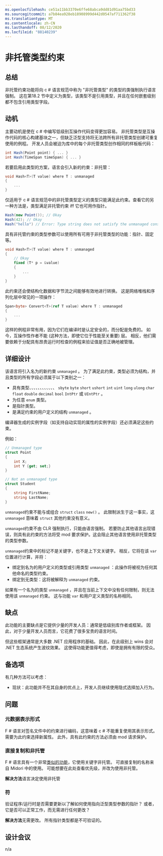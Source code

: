 ```yaml
---
ms.openlocfilehash: ce51a11bb3370e6ffe68abca9dd81d91aa75bd33
ms.sourcegitcommit: a7b84ea928eb18908999d442d0547af711362f38
ms.translationtype: MT
ms.contentlocale: zh-CN
ms.lasthandoff: 08/12/2020
ms.locfileid: "88140239"
---
```

# <a name="unmanaged-type-constraint"></a>非托管类型约束

## <a name="summary"></a>总结
[summary]: #summary

非托管约束功能将向 c # 语言规范中称为 "非托管类型" 的类型的类强制执行语言强制。 这在第18.2 节中定义为类型，该类型不是引用类型，并且在任何嵌套级别都不包含引用类型字段。  

## <a name="motivation"></a>动机
[motivation]: #motivation

主要动机是使在 c # 中编写低级别互操作代码变得更加容易。 非托管类型是互操作代码的核心构建基块之一，但缺乏泛型支持将无法跨所有非托管类型创建可重复使用的例程。 开发人员会被迫为库中的每个非托管类型创作相同的样板板代码：

```csharp
int Hash(Point point) { ... } 
int Hash(TimeSpan timeSpan) { ... } 
```

若要启用此类型的方案，语言会引入新的约束：非托管：

```csharp
void Hash<T>(T value) where T : unmanaged
{
    ...
}
```

仅适用于 c # 语言规范中的非托管类型定义的类型只能满足此约束。查看它的另一种方法是，类型满足非托管约束 iff 它也可用作指针。 

```csharp
Hash(new Point()); // Okay 
Hash(42); // Okay
Hash("hello") // Error: Type string does not satisfy the unmanaged constraint
```

具有非托管约束的类型参数可以使用所有可用于非托管类型的功能：指针、固定等。 

```csharp
void Hash<T>(T value) where T : unmanaged
{
    // Okay
    fixed (T* p = &value) 
    { 
        ...
    }
}
```

此约束还会使结构化数据和字节流之间能够有效地进行转换。 这是网络堆栈和序列化层中常见的一项操作：

```csharp
Span<byte> Convert<T>(ref T value) where T : unmanaged 
{
    ...
}
```

这样的例程非常有用，因为它们在编译时是认定安全的，而分配是免费的。  如今，互操作性作者不能 (这种方法，即使它位于性能至关重要) 层。  相反，他们需要依赖于分配具有昂贵运行时检查的例程来验证值是否正确地被管理。

## <a name="detailed-design"></a>详细设计
[design]: #detailed-design

该语言将引入名为的新约束 `unmanaged` 。 为了满足此约束，类型必须为结构，并且类型的所有字段必须属于以下类别之一：

- 具有类型、、、、、、、、、、、、 `sbyte` `byte` `short` `ushort` `int` `uint` `long` `ulong` `char` `float` `double` `decimal` `bool` `IntPtr` 或 `UIntPtr` 。
- 为任意 `enum` 类型。
- 是指针类型。
- 是满足约束的用户定义的结构 `unmanaged` 。

编译器生成的实例字段（如支持自动实现的属性的实例字段）还必须满足这些约束。 

例如：

```csharp
// Unmanaged type
struct Point 
{ 
    int X;
    int Y {get; set;}
}

// Not an unmanaged type
struct Student 
{ 
    string FirstName;
    string LastName;
}
``` 

`unmanaged`约束不能与或组合 `struct` `class` `new()` 。 此限制派生于这一事实，这 `unmanaged` 意味着 `struct` 其他约束没有意义。

`unmanaged`约束不由 CLR 强制执行，只能由语言强制。 若要防止其他语言出现错误，则具有此约束的方法将受 mod 要求保护。这会阻止其他语言使用非托管类型的类型参数。

`unmanaged`约束中的标记不是关键字，也不是上下文关键字。 相反，它将在该 `var` 位置进行计算，并将：

- 绑定到名为的用户定义的类型或引用类型 `unmanaged` ：此操作将被视为任何其他命名的类型约束。 
- 绑定到无类型：这将被解释为 `unmanaged` 约束。

如果有一个名为的类型 `unmanaged` ，并且在当前上下文中没有任何限制，则无法使用该 `unmanaged` 约束。 这与功能 `var` 和用户定义类型的名称相同。 

## <a name="drawbacks"></a>缺点
[drawbacks]: #drawbacks

此功能的主要缺点是它提供少量的开发人员：通常是低级别库作者或框架。  因此，对于少量开发人员而言，它花费了很多宝贵的语言时间。 

但这些框架通常是大多数 .NET 应用程序的基础。  因此，在此级别上 wins 会对 .NET 生态系统产生波纹效果。  这使得功能更值得考虑，即使是拥有有限的受众。

## <a name="alternatives"></a>备选项
[alternatives]: #alternatives

有几种方法可以考虑：

- 现状：此功能并不在其自身的优点上，开发人员继续使用隐式选择加入行为。

## <a name="questions"></a>问题
[quesions]: #questions

### <a name="metadata-representation"></a>元数据表示形式

F # 语言对签名文件中的约束进行编码，这意味着 c # 不能重复使用其表示形式。 需要为此约束选择新属性。 此外，具有此约束的方法必须由 mod 请求保护。

### <a name="blittable-vs-unmanaged"></a>直接复制和非托管
F # 语言具有一个非常[类似的功能](https://docs.microsoft.com/dotnet/articles/fsharp/language-reference/generics/constraints)，它使用关键字非托管。 可直接复制的名称来自 Midori 中的使用。  可能想要在此处查看优先级，并改为使用非托管。 

**解决方法**语言决定使用非托管 

### <a name="verifier"></a>符

验证程序/运行时是否需要更新以了解如何使用指向泛型类型参数的指针？  或者，它是否可以正常工作，而无需进行任何更改？

**解决方法**无需更改。 所有指针类型都是不可验证的。 

## <a name="design-meetings"></a>设计会议

n/a

